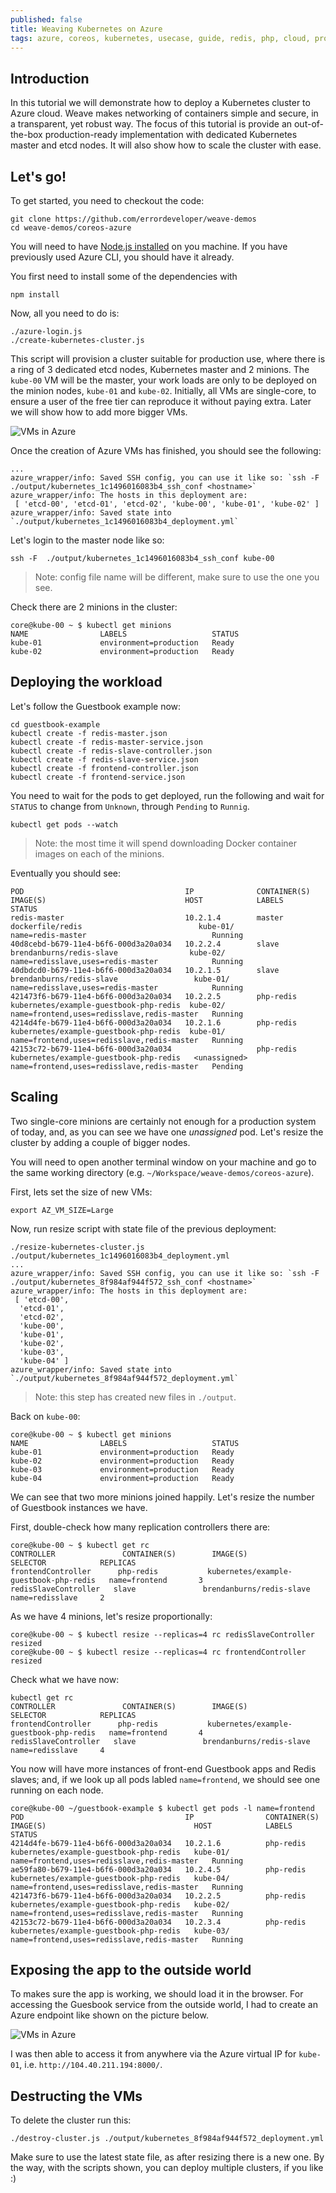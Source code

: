 ```yaml
---
published: false
title: Weaving Kubernetes on Azure
tags: azure, coreos, kubernetes, usecase, guide, redis, php, cloud, provisioning
---
```


## Introduction

In this tutorial we will demonstrate how to deploy a Kubernetes cluster to Azure cloud. Weave makes networking of containers simple and secure, in a transparent, yet robust way. The focus of this tutorial is provide an out-of-the-box production-ready implementation with dedicated Kubernetes master and etcd nodes. It will also show how to scale the cluster with ease.

## Let's go!
To get started, you need to checkout the code:

```
git clone https://github.com/errordeveloper/weave-demos
cd weave-demos/coreos-azure
```

You will need to have [Node.js installed](http://nodejs.org/download/) on you machine. If you have previously used Azure CLI, you should have it already.

You first need to install some of the dependencies with

```
npm install
```

Now, all you need to do is:

```
./azure-login.js
./create-kubernetes-cluster.js
```

This script will provision a cluster suitable for production use, where there is a ring of 3 dedicated etcd nodes, Kubernetes master and 2 minions. The `kube-00` VM will be the master, your work loads are only to be deployed on the minion nodes, `kube-01` and `kube-02`. Initially, all VMs are single-core, to ensure a user of the free tier can reproduce it without paying extra. Later we will show how to add more bigger VMs.

![VMs in Azure](https://www.dropbox.com/s/logk4mot2gnlxgn/Screenshot%202015-02-15%2015.54.45.png?dl=1)

Once the creation of Azure VMs has finished, you should see the following:

```
...
azure_wrapper/info: Saved SSH config, you can use it like so: `ssh -F  ./output/kubernetes_1c1496016083b4_ssh_conf <hostname>`
azure_wrapper/info: The hosts in this deployment are:
 [ 'etcd-00', 'etcd-01', 'etcd-02', 'kube-00', 'kube-01', 'kube-02' ]
azure_wrapper/info: Saved state into `./output/kubernetes_1c1496016083b4_deployment.yml`
```

Let's login to the master node like so:
```
ssh -F  ./output/kubernetes_1c1496016083b4_ssh_conf kube-00
```
> Note: config file name will be different, make sure to use the one you see.

Check there are 2 minions in the cluster:
```
core@kube-00 ~ $ kubectl get minions
NAME                LABELS                   STATUS
kube-01             environment=production   Ready
kube-02             environment=production   Ready
```

## Deploying the workload

Let's follow the Guestbook example now:
```
cd guestbook-example
kubectl create -f redis-master.json
kubectl create -f redis-master-service.json
kubectl create -f redis-slave-controller.json
kubectl create -f redis-slave-service.json
kubectl create -f frontend-controller.json
kubectl create -f frontend-service.json
```

You need to wait for the pods to get deployed, run the following and wait for `STATUS` to change from `Unknown`, through `Pending` to `Runnig`. 
```
kubectl get pods --watch
```
> Note: the most time it will spend downloading Docker container images on each of the minions.

Eventually you should see:
```
POD                                    IP              CONTAINER(S)    IMAGE(S)                               HOST            LABELS                                       STATUS
redis-master                           10.2.1.4        master          dockerfile/redis                          kube-01/            name=redis-master                            Running
40d8cebd-b679-11e4-b6f6-000d3a20a034   10.2.2.4        slave           brendanburns/redis-slave                kube-02/        name=redisslave,uses=redis-master            Running
40dbdcd0-b679-11e4-b6f6-000d3a20a034   10.2.1.5        slave               brendanburns/redis-slave                 kube-01/        name=redisslave,uses=redis-master            Running
421473f6-b679-11e4-b6f6-000d3a20a034   10.2.2.5        php-redis       kubernetes/example-guestbook-php-redis  kube-02/        name=frontend,uses=redisslave,redis-master   Running
4214d4fe-b679-11e4-b6f6-000d3a20a034   10.2.1.6        php-redis       kubernetes/example-guestbook-php-redis  kube-01/        name=frontend,uses=redisslave,redis-master   Running
42153c72-b679-11e4-b6f6-000d3a20a034                   php-redis       kubernetes/example-guestbook-php-redis   <unassigned>    name=frontend,uses=redisslave,redis-master   Pending
```

## Scaling

Two single-core minions are certainly not enough for a production system of today, and, as you can see we have one _unassigned_ pod. Let's resize the cluster by adding a couple of bigger nodes.

You will need to open another terminal window on your machine and go to the same working directory (e.g. `~/Workspace/weave-demos/coreos-azure`).

First, lets set the size of new VMs:
```
export AZ_VM_SIZE=Large
```
Now, run resize script with state file of the previous deployment:
```
./resize-kubernetes-cluster.js ./output/kubernetes_1c1496016083b4_deployment.yml
...
azure_wrapper/info: Saved SSH config, you can use it like so: `ssh -F  ./output/kubernetes_8f984af944f572_ssh_conf <hostname>`
azure_wrapper/info: The hosts in this deployment are:
 [ 'etcd-00',
  'etcd-01',
  'etcd-02',
  'kube-00',
  'kube-01',
  'kube-02',
  'kube-03',
  'kube-04' ]
azure_wrapper/info: Saved state into `./output/kubernetes_8f984af944f572_deployment.yml`
```
> Note: this step has created new files in `./output`.

Back on `kube-00`:
```
core@kube-00 ~ $ kubectl get minions
NAME                LABELS                   STATUS
kube-01             environment=production   Ready
kube-02             environment=production   Ready
kube-03             environment=production   Ready
kube-04             environment=production   Ready
```

We can see that two more minions joined happily. Let's resize the number of Guestbook instances we have.

First, double-check how many replication controllers there are:

```
core@kube-00 ~ $ kubectl get rc
CONTROLLER               CONTAINER(S)        IMAGE(S)                                 SELECTOR            REPLICAS
frontendController      php-redis           kubernetes/example-guestbook-php-redis   name=frontend       3
redisSlaveController   slave               brendanburns/redis-slave                 name=redisslave     2
```
As we have 4 minions, let's resize proportionally:
```
core@kube-00 ~ $ kubectl resize --replicas=4 rc redisSlaveController
resized
core@kube-00 ~ $ kubectl resize --replicas=4 rc frontendController
resized
```
Check what we have now:
```
kubectl get rc
CONTROLLER               CONTAINER(S)        IMAGE(S)                                 SELECTOR            REPLICAS
frontendController      php-redis           kubernetes/example-guestbook-php-redis   name=frontend       4
redisSlaveController   slave               brendanburns/redis-slave                 name=redisslave     4
```

You now will have more instances of front-end Guestbook apps and Redis slaves; and, if we look up all pods labled `name=frontend`, we should see one running on each node.

```
core@kube-00 ~/guestbook-example $ kubectl get pods -l name=frontend
POD                                    IP                CONTAINER(S)  IMAGE(S)                                 HOST            LABELS                                       STATUS
4214d4fe-b679-11e4-b6f6-000d3a20a034   10.2.1.6          php-redis     kubernetes/example-guestbook-php-redis   kube-01/            name=frontend,uses=redisslave,redis-master   Running
ae59fa80-b679-11e4-b6f6-000d3a20a034   10.2.4.5          php-redis     kubernetes/example-guestbook-php-redis   kube-04/            name=frontend,uses=redisslave,redis-master   Running
421473f6-b679-11e4-b6f6-000d3a20a034   10.2.2.5          php-redis     kubernetes/example-guestbook-php-redis   kube-02/            name=frontend,uses=redisslave,redis-master   Running
42153c72-b679-11e4-b6f6-000d3a20a034   10.2.3.4          php-redis     kubernetes/example-guestbook-php-redis   kube-03/            name=frontend,uses=redisslave,redis-master   Running
```

## Exposing the app to the outside world

To makes sure the app is working, we should load it in the browser. For accessing the Guesbook service from the outside world, I had to create an Azure endpoint like shown on the picture below.

![VMs in Azure](https://www.dropbox.com/s/a7gglyamb9pltqn/Screenshot%202015-02-15%2016.02.32.png?dl=1)

I was then able to access it from anywhere via the Azure virtual IP for `kube-01`, i.e. `http://104.40.211.194:8000/`.

## Destructing the VMs

To delete the cluster run this:
```
./destroy-cluster.js ./output/kubernetes_8f984af944f572_deployment.yml 
```

Make sure to use the latest state file, as after resizing there is a new one. By the way, with the scripts shown, you can deploy multiple clusters, if you like :)

